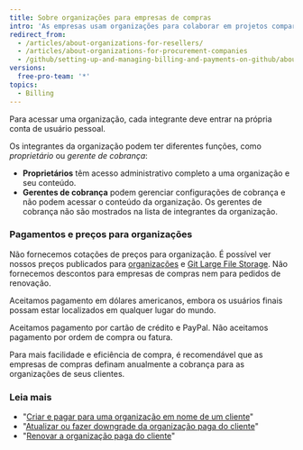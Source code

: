 ```yaml
---
title: Sobre organizações para empresas de compras
intro: 'As empresas usam organizações para colaborar em projetos compartilhados com vários proprietários e administradores. Você pode criar uma organização para seu cliente, fazer um pagamento no nome dele e, por fim, passar a propriedade da organização ao cliente.'
redirect_from:
  - /articles/about-organizations-for-resellers/
  - /articles/about-organizations-for-procurement-companies
  - /github/setting-up-and-managing-billing-and-payments-on-github/about-organizations-for-procurement-companies
versions:
  free-pro-team: '*'
topics:
  - Billing
---
```

Para acessar uma organização, cada integrante deve entrar na própria conta de usuário pessoal.

Os integrantes da organização podem ter diferentes funções, como *proprietário* ou *gerente de cobrança*:

- **Proprietários** têm acesso administrativo completo a uma organização e seu conteúdo.
- **Gerentes de cobrança** podem gerenciar configurações de cobrança e não podem acessar o conteúdo da organização. Os gerentes de cobrança não são mostrados na lista de integrantes da organização.

### Pagamentos e preços para organizações

Não fornecemos cotações de preços para organização. É possível ver nossos preços publicados para [organizações](https://github.com/pricing) e [Git Large File Storage](/articles/about-storage-and-bandwidth-usage/). Não fornecemos descontos para empresas de compras nem para pedidos de renovação.

Aceitamos pagamento em dólares americanos, embora os usuários finais possam estar localizados em qualquer lugar do mundo.

Aceitamos pagamento por cartão de crédito e PayPal. Não aceitamos pagamento por ordem de compra ou fatura.

Para mais facilidade e eficiência de compra, é recomendável que as empresas de compras definam anualmente a cobrança para as organizações de seus clientes.

### Leia mais

- "[Criar e pagar para uma organização em nome de um cliente](/articles/creating-and-paying-for-an-organization-on-behalf-of-a-client)"
- "[Atualizar ou fazer downgrade da organização paga do cliente](/articles/upgrading-or-downgrading-your-client-s-paid-organization)"
- "[Renovar a organização paga do cliente](/articles/renewing-your-client-s-paid-organization)"
